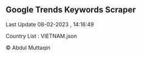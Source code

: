 

## Google Trends Keywords Scraper 
 
Last Update 08-02-2023 , 14:16:49

Country List :
VIETNAM.json



© Abdul Muttaqin 

